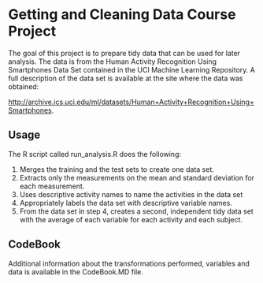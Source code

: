 # Getting and Cleaning Data Course Project

The goal of this project is to prepare tidy data that can be used for later analysis. The data is from the Human Activity Recognition Using Smartphones Data Set contained in the UCI Machine Learning Repository. A full description of the data set is available at the site where the data was obtained: 

http://archive.ics.uci.edu/ml/datasets/Human+Activity+Recognition+Using+Smartphones.


## Usage

The R script called run_analysis.R does the following:

1) Merges the training and the test sets to create one data set.
2) Extracts only the measurements on the mean and standard deviation for each measurement.
3) Uses descriptive activity names to name the activities in the data set
4) Appropriately labels the data set with descriptive variable names.
5) From the data set in step 4, creates a second, independent tidy data set with the average of each variable for each activity and each subject.

## CodeBook

Additional information about the transformations performed, variables and data is available in the CodeBook.MD file.
